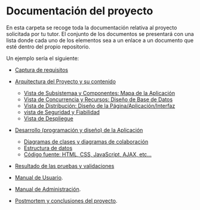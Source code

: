 # Documentación del proyecto

En esta carpeta se recoge toda la documentación relativa al proyecto solicitada por tu tutor. El conjunto de los documentos se presentará con una lista donde cada uno de los elementos sea a un enlace a un documento que esté dentro del propio repositorio.

Un ejemplo sería el siguiente:
- [Captura de requisitos]()
- [Arquitectura del Proyecto y su contenido](docs/Alcance.md)
    - [Vista de Subsistemaa y Componentes: Mapa de la Aplicación]()
    - [Vista de Concurrencia y Recursos: Diseño de Base de Datos]()
    - [Vista de Distribución: Diseño de la Página/Aplicación/Interfaz]()
    - [vista de Seguridad y Fiabilidad]()
    - [Vista de Despliegue]()
- [Desarrollo (programación y diseño) de la Aplicación]()
    - [Diagramas de clases y diagramas de colaboración]()
    - [Estructura de datos]()
    - [Código fuente: HTML, CSS, JavaScript, AJAX, etc...]()
    
- [Resultado de las pruebas y validaciones]()
 
- [Manual de Usuario]().
- [Manual de Administración]().
- [Postmortem y conclusiones del proyecto]().

 

